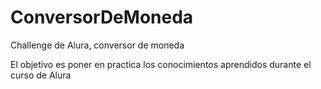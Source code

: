 # ConversorDeMoneda
Challenge de Alura, conversor de moneda

El objetivo es poner en practica los conocimientos aprendidos durante el curso de Alura
